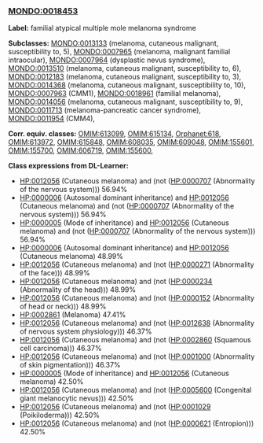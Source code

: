 
### [MONDO:0018453](http://purl.obolibrary.org/obo/MONDO_0018453)
**Label:** familial atypical multiple mole melanoma syndrome

**Subclasses:** [MONDO:0013133](http://purl.obolibrary.org/obo/MONDO_0013133) (melanoma, cutaneous malignant, susceptibility to, 5), [MONDO:0007965](http://purl.obolibrary.org/obo/MONDO_0007965) (melanoma, malignant familial intraocular), [MONDO:0007964](http://purl.obolibrary.org/obo/MONDO_0007964) (dysplastic nevus syndrome), [MONDO:0013510](http://purl.obolibrary.org/obo/MONDO_0013510) (melanoma, cutaneous malignant, susceptibility to, 6), [MONDO:0012183](http://purl.obolibrary.org/obo/MONDO_0012183) (melanoma, cutaneous malignant, susceptibility to, 3), [MONDO:0014368](http://purl.obolibrary.org/obo/MONDO_0014368) (melanoma, cutaneous malignant, susceptibility to, 10), [MONDO:0007963](http://purl.obolibrary.org/obo/MONDO_0007963) (CMM1), [MONDO:0018961](http://purl.obolibrary.org/obo/MONDO_0018961) (familial melanoma), [MONDO:0014056](http://purl.obolibrary.org/obo/MONDO_0014056) (melanoma, cutaneous malignant, susceptibility to, 9), [MONDO:0011713](http://purl.obolibrary.org/obo/MONDO_0011713) (melanoma-pancreatic cancer syndrome), [MONDO:0011954](http://purl.obolibrary.org/obo/MONDO_0011954) (CMM4), 

**Corr. equiv. classes:** [OMIM:613099](http://purl.obolibrary.org/obo/OMIM_613099), [OMIM:615134](http://purl.obolibrary.org/obo/OMIM_615134), [Orphanet:618](http://www.orpha.net/ORDO/Orphanet_618), [OMIM:613972](http://purl.obolibrary.org/obo/OMIM_613972), [OMIM:615848](http://purl.obolibrary.org/obo/OMIM_615848), [OMIM:608035](http://purl.obolibrary.org/obo/OMIM_608035), [OMIM:609048](http://purl.obolibrary.org/obo/OMIM_609048), [OMIM:155601](http://purl.obolibrary.org/obo/OMIM_155601), [OMIM:155700](http://purl.obolibrary.org/obo/OMIM_155700), [OMIM:606719](http://purl.obolibrary.org/obo/OMIM_606719), [OMIM:155600](http://purl.obolibrary.org/obo/OMIM_155600), 

**Class expressions from DL-Learner:**

- [HP:0012056](http://purl.obolibrary.org/obo/HP_0012056) (Cutaneous melanoma) and (not ([HP:0000707](http://purl.obolibrary.org/obo/HP_0000707) (Abnormality of the nervous system))) 56.94%
- [HP:0000006](http://purl.obolibrary.org/obo/HP_0000006) (Autosomal dominant inheritance) and [HP:0012056](http://purl.obolibrary.org/obo/HP_0012056) (Cutaneous melanoma) and (not ([HP:0000707](http://purl.obolibrary.org/obo/HP_0000707) (Abnormality of the nervous system))) 56.94%
- [HP:0000005](http://purl.obolibrary.org/obo/HP_0000005) (Mode of inheritance) and [HP:0012056](http://purl.obolibrary.org/obo/HP_0012056) (Cutaneous melanoma) and (not ([HP:0000707](http://purl.obolibrary.org/obo/HP_0000707) (Abnormality of the nervous system))) 56.94%
- [HP:0000006](http://purl.obolibrary.org/obo/HP_0000006) (Autosomal dominant inheritance) and [HP:0012056](http://purl.obolibrary.org/obo/HP_0012056) (Cutaneous melanoma) 48.99%
- [HP:0012056](http://purl.obolibrary.org/obo/HP_0012056) (Cutaneous melanoma) and (not ([HP:0000271](http://purl.obolibrary.org/obo/HP_0000271) (Abnormality of the face))) 48.99%
- [HP:0012056](http://purl.obolibrary.org/obo/HP_0012056) (Cutaneous melanoma) and (not ([HP:0000234](http://purl.obolibrary.org/obo/HP_0000234) (Abnormality of the head))) 48.99%
- [HP:0012056](http://purl.obolibrary.org/obo/HP_0012056) (Cutaneous melanoma) and (not ([HP:0000152](http://purl.obolibrary.org/obo/HP_0000152) (Abnormality of head or neck))) 48.99%
- [HP:0002861](http://purl.obolibrary.org/obo/HP_0002861) (Melanoma) 47.41%
- [HP:0012056](http://purl.obolibrary.org/obo/HP_0012056) (Cutaneous melanoma) and (not ([HP:0012638](http://purl.obolibrary.org/obo/HP_0012638) (Abnormality of nervous system physiology))) 46.37%
- [HP:0012056](http://purl.obolibrary.org/obo/HP_0012056) (Cutaneous melanoma) and (not ([HP:0002860](http://purl.obolibrary.org/obo/HP_0002860) (Squamous cell carcinoma))) 46.37%
- [HP:0012056](http://purl.obolibrary.org/obo/HP_0012056) (Cutaneous melanoma) and (not ([HP:0001000](http://purl.obolibrary.org/obo/HP_0001000) (Abnormality of skin pigmentation))) 46.37%
- [HP:0000005](http://purl.obolibrary.org/obo/HP_0000005) (Mode of inheritance) and [HP:0012056](http://purl.obolibrary.org/obo/HP_0012056) (Cutaneous melanoma) 42.50%
- [HP:0012056](http://purl.obolibrary.org/obo/HP_0012056) (Cutaneous melanoma) and (not ([HP:0005600](http://purl.obolibrary.org/obo/HP_0005600) (Congenital giant melanocytic nevus))) 42.50%
- [HP:0012056](http://purl.obolibrary.org/obo/HP_0012056) (Cutaneous melanoma) and (not ([HP:0001029](http://purl.obolibrary.org/obo/HP_0001029) (Poikiloderma))) 42.50%
- [HP:0012056](http://purl.obolibrary.org/obo/HP_0012056) (Cutaneous melanoma) and (not ([HP:0000621](http://purl.obolibrary.org/obo/HP_0000621) (Entropion))) 42.50%


